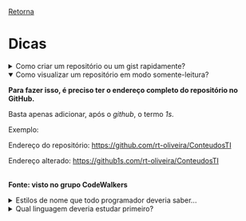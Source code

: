 [Retorna](README.md)

# Dicas

<details>
    <summary>Como criar um repositório ou um gist rapidamente?</summary>

- Existem 2 URLs que fornecem um acesso rápido a criação de repositórios ou *gists*.
    + Para criar um novo repositório basta acessar [repo.new](http://repo.new)
    + Para criar um novo *gist* basta acessar [gist.new](http://gist.new)

**Fonte: visto no grupo CodeWalkers (Telegram)**
</details>

<details open>
	<summary>Como visualizar um repositório em modo somente-leitura?</summary>

**Para fazer isso, é preciso ter o endereço completo do repositório no GitHub.**

Basta apenas adicionar, após o *github*, o termo *1s*.

Exemplo:

Endereço do repositório: https://github.com/rt-oliveira/ConteudosTI
<br>

Endereço alterado: https://github1s.com/rt-oliveira/ConteudosTI
<br><br>

**Fonte: visto no grupo CodeWalkers**
</details>

<details>
    <summary>Estilos de nome que todo programador deveria saber...</summary>

![Estilos de nome que todo programador deveria saber...](Imagens/estiloNomes.jpg =400x)

**Fonte: facebook.com/TheHackUniversity**<br>
**Visto no grupo CodeWalkers (Telegram)**
</details>

<details>
	<summary>Qual linguagem deveria estudar primeiro?</summary>

![Qual linguagem deveria estudar primeiro?](Imagens/qualLinguagemEstudarPrimeiro.jpg =500x)

[Link original](https://pbs.twimg.com/media/ExPbjUPW8Ak3X4U?format=jpg&name=large)

**Fonte: visto no grupo CodeWalkers (Telegram)**
</details>
